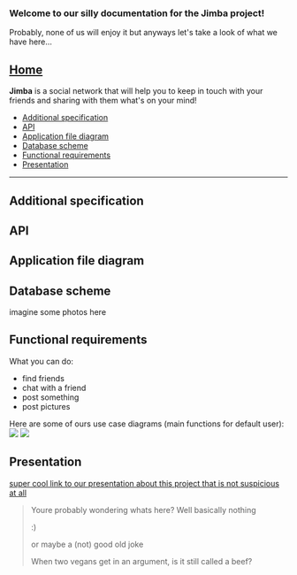 ### Welcome to our silly documentation for the Jimba project! 

 Probably, none of us will enjoy it but anyways let's take a look of what we have here...

## [Home](index.md)
**Jimba** is a social network that will help you to keep in touch with your friends and sharing with them what's on your mind!

- [Additional specification](#additional-specification)
- [API](#api)
- [Application file diagram](#application-file-diagram)
- [Database scheme](#database-scheme)
- [Functional requirements](#functional-requirements)
- [Presentation](#presentation)

----

## Additional specification

## API

## Application file diagram

## Database scheme
imagine some photos here

## Functional requirements

What you can do:
- find friends
- chat with a friend
- post something
- post pictures

Here are some of ours use case diagrams (main functions for default user):
![](https://github.com/fpmi-hci-2023/project12-jimba/assets/76448401/dfbe9d9e-f22d-46d4-a4b4-d97e2c6b1526)
![](https://github.com/fpmi-hci-2023/project12-jimba/assets/76448401/58548574-0710-43f2-8704-2121914d82a0)

## Presentation

[super cool link to our presentation about this project that is not suspicious at all](https://docs.google.com/presentation/d/1SHaP2K2jIwJcSeNH1wA8Vm86oeebT3n1jCt1W8l70Wg/edit?usp=sharing)

> Youre probably wondering whats here? Well basically nothing
> 
> :)
>
> or maybe a (not) good old joke
>
> When two vegans get in an argument, is it still called a beef?
